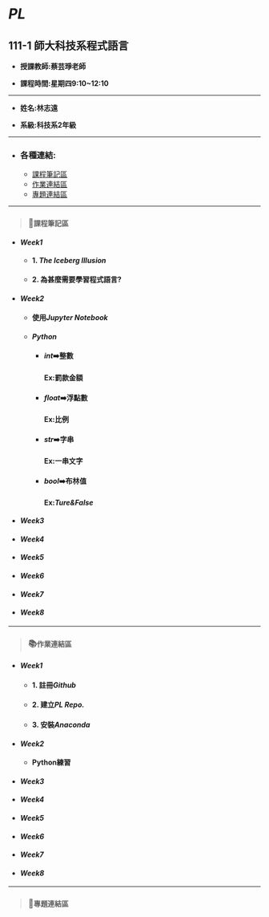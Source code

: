 # *PL*
## 111-1 師大科技系程式語言

+ **授課教師:蔡芸琤老師**

+ **課程時間:星期四9:10~12:10**
---
+ **姓名:林志遠** 

+ **系級:科技系2年級**
---
+ ### 各種連結:
  + [課程筆記區](https://github.com/dennis910926/PL/edit/main/README.md#%E8%AA%B2%E7%A8%8B%E7%AD%86%E8%A8%98%E5%8D%80)
  + [作業連結區](https://github.com/dennis910926/PL/edit/main/README.md#%E4%BD%9C%E6%A5%AD%E9%80%A3%E7%B5%90%E5%8D%80)
  + [專題連結區](https://github.com/dennis910926/PL/edit/main/README.md#%E5%B0%88%E9%A1%8C%E9%80%A3%E7%B5%90%E5%8D%80)
---
> ### 📝`課程筆記區`
+ #### *Week1*
  + #### 1. *The Iceberg Illusion*
  + **2. 為甚麼需要學習程式語言?**
+ #### *Week2*
  + #### 使用*Jupyter Notebook*
  + #### *Python*
    + #### *int*➡️**整數**
      **Ex:罰款金額**
    + #### *float*➡️**浮點數**
      **Ex:比例**
    + #### *str*➡️**字串**
      **Ex:一串文字**
    + #### *bool*➡️**布林值**
      #### Ex:*Ture&False*
+ #### *Week3*
+ #### *Week4*
+ #### *Week5*
+ #### *Week6*
+ #### *Week7*
+ #### *Week8*
***
> ### 📚`作業連結區`
+ #### *Week1*
  + #### 1. 註冊*Github*
  + #### 2. 建立*PL Repo.*
  + #### 3. 安裝*Anaconda*
+ #### *Week2*
  + **Python練習**
+ #### *Week3*
+ #### *Week4*
+ #### *Week5*
+ #### *Week6*
+ #### *Week7*
+ #### *Week8*
***
> ### 📁`專題連結區`

